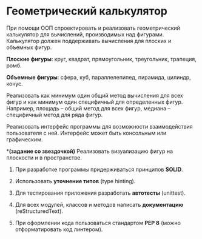 # Геометрический калькулятор

При помощи ООП спроектировать и реализовать геометрический калькулятор для вычислений, производимых над фигурами.
Калькулятор должен поддерживать вычисления для плоских и объемных фигур.

**Плоские фигуры**: круг, квадрат, прямоугольник, треугольник, трапеция, ромб.

**Объемные фигуры**: сфера, куб, параллелепипед, пирамида, цилиндр, конус.

Реализовать как минимум один общий метод вычисления для всех фигур и как минимум один специфичный для определенных фигур.
Например, площадь – общий метод для всех фигур, медиана – специфичный метод для ряда фигур.

Реализовать интерфейс программы для возможности взаимодействия пользователя с ней.
Интерфейс может быть консольным или графическим.


***(задание со звездочкой)** Реализовать визуализацию фигур на плоскости и в пространстве.

1. При разработке программы придерживаться принципов **SOLID**.

2. Использовать **уточнение типов** (type hinting).

3. Для тестирования приложения разработать **автотесты** (unittest).

4. Для всех модулей, классов и методов написать **документацию** (reStructuredText).

5. При оформлении кода пользоваться стандартом **PEP 8** (можно отформатировать код линтером).